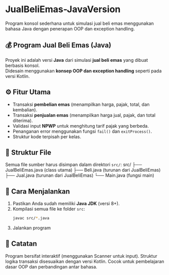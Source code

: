 # JualBeliEmas-JavaVersion
Program konsol sederhana untuk simulasi jual beli emas menggunakan bahasa Java dengan penerapan OOP dan exception handling.

## 💰 Program Jual Beli Emas (Java)

Proyek ini adalah versi **Java** dari simulasi **jual beli emas** yang dibuat berbasis konsol.  
Didesain menggunakan **konsep OOP dan exception handling** seperti pada versi Kotlin.

## ⚙️ Fitur Utama
- Transaksi **pembelian emas** (menampilkan harga, pajak, total, dan kembalian).
- Transaksi **penjualan emas** (menampilkan harga jual, pajak, dan total diterima).
- Validasi input **NPWP** untuk menghitung tarif pajak yang berbeda.
- Penanganan error menggunakan fungsi `fail()` dan `exitProcess()`.
- Struktur kode terpisah per kelas.

## 🧩 Struktur File
Semua file sumber harus disimpan dalam direktori `src/`:
src/
├── JualBeliEmas.java (class utama)
├── Beli.java (turunan dari JualBeliEmas)
├── Jual.java (turunan dari JualBeliEmas)
└── Main.java (fungsi main)

## 🚀 Cara Menjalankan
1. Pastikan Anda sudah memiliki **Java JDK** (versi 8+).
2. Kompilasi semua file ke folder `src`:
   ```bash
   javac src/*.java
3. Jalankan program

## 🧠 Catatan
Program bersifat interaktif (menggunakan Scanner untuk input).
Struktur logika transaksi disesuaikan dengan versi Kotlin.
Cocok untuk pembelajaran dasar OOP dan perbandingan antar bahasa.
   
